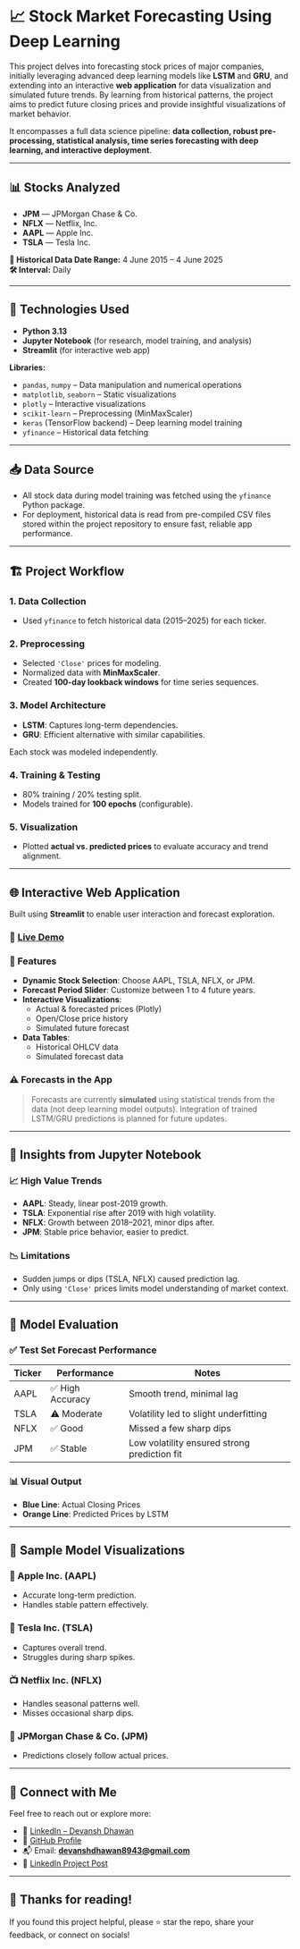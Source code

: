 # 📈 Stock Market Forecasting Using Deep Learning

This project delves into forecasting stock prices of major companies, initially leveraging advanced deep learning models like **LSTM** and **GRU**, and extending into an interactive **web application** for data visualization and simulated future trends. By learning from historical patterns, the project aims to predict future closing prices and provide insightful visualizations of market behavior.

It encompasses a full data science pipeline: **data collection, robust pre-processing, statistical analysis, time series forecasting with deep learning, and interactive deployment**.

---

## 📊 Stocks Analyzed

- **JPM** — JPMorgan Chase & Co.  
- **NFLX** — Netflix, Inc.  
- **AAPL** — Apple Inc.  
- **TSLA** — Tesla Inc.  

**📅 Historical Data Date Range:** 4 June 2015 – 4 June 2025  
**🛠️ Interval:** Daily  

---

## 🧠 Technologies Used

- **Python 3.13**
- **Jupyter Notebook** (for research, model training, and analysis)
- **Streamlit** (for interactive web app)

**Libraries:**
- `pandas`, `numpy` – Data manipulation and numerical operations  
- `matplotlib`, `seaborn` – Static visualizations  
- `plotly` – Interactive visualizations  
- `scikit-learn` – Preprocessing (MinMaxScaler)  
- `keras` (TensorFlow backend) – Deep learning model training  
- `yfinance` – Historical data fetching  

---

## 📥 Data Source

- All stock data during model training was fetched using the `yfinance` Python package.
- For deployment, historical data is read from pre-compiled CSV files stored within the project repository to ensure fast, reliable app performance.

---

## 🏗️ Project Workflow

### 1. **Data Collection**
- Used `yfinance` to fetch historical data (2015–2025) for each ticker.

### 2. **Preprocessing**
- Selected `'Close'` prices for modeling.
- Normalized data with **MinMaxScaler**.
- Created **100-day lookback windows** for time series sequences.

### 3. **Model Architecture**
- **LSTM**: Captures long-term dependencies.
- **GRU**: Efficient alternative with similar capabilities.

Each stock was modeled independently.

### 4. **Training & Testing**
- 80% training / 20% testing split.
- Models trained for **100 epochs** (configurable).

### 5. **Visualization**
- Plotted **actual vs. predicted prices** to evaluate accuracy and trend alignment.

---

## 🌐 Interactive Web Application

Built using **Streamlit** to enable user interaction and forecast exploration.

### 🔗 [Live Demo](https://stock-predictor-devdhawan.streamlit.app/)


### 🔧 Features

- **Dynamic Stock Selection**: Choose AAPL, TSLA, NFLX, or JPM.
- **Forecast Period Slider**: Customize between 1 to 4 future years.
- **Interactive Visualizations**:
  - Actual & forecasted prices (Plotly)
  - Open/Close price history
  - Simulated future forecast
- **Data Tables**:
  - Historical OHLCV data
  - Simulated forecast data

### ⚠️ Forecasts in the App

> Forecasts are currently **simulated** using statistical trends from the data (not deep learning model outputs). Integration of trained LSTM/GRU predictions is planned for future updates.

---

## 🔎 Insights from Jupyter Notebook

### 📈 High Value Trends

- **AAPL**: Steady, linear post-2019 growth.
- **TSLA**: Exponential rise after 2019 with high volatility.
- **NFLX**: Growth between 2018–2021, minor dips after.
- **JPM**: Stable price behavior, easier to predict.

### 📉 Limitations

- Sudden jumps or dips (TSLA, NFLX) caused prediction lag.
- Only using `'Close'` prices limits model understanding of market context.

---

## 🧪 Model Evaluation

### ✅ Test Set Forecast Performance

| Ticker | Performance       | Notes                                         |
|--------|-------------------|-----------------------------------------------|
| AAPL   | ✅ High Accuracy   | Smooth trend, minimal lag                     |
| TSLA   | ⚠️ Moderate       | Volatility led to slight underfitting         |
| NFLX   | ✅ Good            | Missed a few sharp dips                       |
| JPM    | ✅ Stable          | Low volatility ensured strong prediction fit  |

### 📊 Visual Output

- **Blue Line**: Actual Closing Prices  
- **Orange Line**: Predicted Prices by LSTM  

---

## 📸 Sample Model Visualizations

### 🍏 Apple Inc. (AAPL)
- Accurate long-term prediction.
- Handles stable pattern effectively.

### 🚗 Tesla Inc. (TSLA)
- Captures overall trend.
- Struggles during sharp spikes.

### 📺 Netflix Inc. (NFLX)
- Handles seasonal patterns well.
- Misses occasional sharp dips.

### 🏦 JPMorgan Chase & Co. (JPM)
- Predictions closely follow actual prices.

---

## 🔗 Connect with Me

Feel free to reach out or explore more:

- 📇 [LinkedIn – Devansh Dhawan](https://www.linkedin.com/in/devansh-dhawan)
- 📁 [GitHub Profile](https://github.com/devanshdhawan8943)
- 📬 Email: **devanshdhawan8943@gmail.com**
- 🔗 [LinkedIn Project Post]([https://www.linkedin.com/posts/devansh-dhawan_your-post-id-here](https://www.linkedin.com/feed/update/urn:li:activity:7341809534606155777/))

---

## 🎉 Thanks for reading!

If you found this project helpful, please ⭐ star the repo, share your feedback, or connect on socials!
